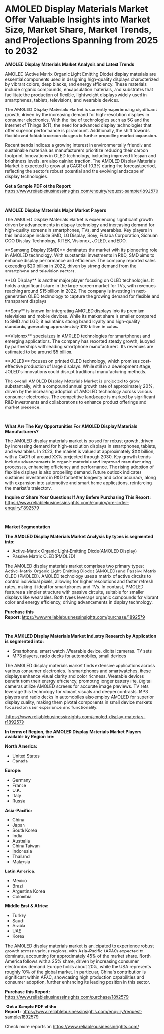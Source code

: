 <p><h1>AMOLED Display Materials Market Offer Valuable Insights into Market Size, Market Share, Market Trends, and Projections Spanning from 2025 to 2032</h1></p><p><strong>AMOLED Display Materials Market Analysis and Latest Trends</strong></p>
<p><p>AMOLED (Active Matrix Organic Light Emitting Diode) display materials are essential components used in designing high-quality displays characterized by vibrant colors, deep blacks, and energy efficiency. These materials include organic compounds, encapsulation materials, and substrates that facilitate the production of flexible, lightweight displays widely used in smartphones, tablets, televisions, and wearable devices. </p><p>The AMOLED Display Materials Market is currently experiencing significant growth, driven by the increasing demand for high-resolution displays in consumer electronics. With the rise of technologies such as 5G and the Internet of Things (IoT), the need for advanced display technologies that offer superior performance is paramount. Additionally, the shift towards flexible and foldable screen designs is further propelling market expansion. </p><p>Recent trends indicate a growing interest in environmentally friendly and sustainable materials as manufacturers prioritize reducing their carbon footprint. Innovations in OLED technology, including improved lifespan and brightness levels, are also gaining traction. The AMOLED Display Materials Market is expected to grow at a CAGR of 10.3% during the forecast period, reflecting the sector’s robust potential and the evolving landscape of display technologies.</p></p>
<p><strong>Get a Sample PDF of the Report:&nbsp;</strong> <a href="https://www.reliablebusinessinsights.com/enquiry/request-sample/1892579?utm_campaign=3003&utm_medium=2&utm_source=Github&utm_content=ia&utm_term=28032025&utm_id=amoled-display-materials">https://www.reliablebusinessinsights.com/enquiry/request-sample/1892579</a></p>
<p>&nbsp;</p>
<p><strong>AMOLED Display Materials Major Market Players</strong></p>
<p><p>The AMOLED Display Materials Market is experiencing significant growth driven by advancements in display technology and increasing demand for high-quality screens in smartphones, TVs, and wearables. Key players in this landscape include SMD, LG Display, Sony, Futaba Corporation, Sichuan CCO Display Technology, RITEK, Visionox, JOLED, and EDO.</p><p>**Samsung Display (SMD)** dominates the market with its pioneering role in AMOLED technology. With substantial investments in R&D, SMD aims to enhance display performance and efficiency. The company reported sales exceeding $20 billion in 2022, driven by strong demand from the smartphone and television sectors.</p><p>**LG Display** is another major player focusing on OLED technologies. It holds a significant share in the large-screen market for TVs, with revenues reaching around $15 billion in 2022. The company is investing in next-generation OLED technology to capture the growing demand for flexible and transparent displays.</p><p>**Sony** is known for integrating AMOLED displays into its premium televisions and mobile devices. While its market share is smaller compared to SMD and LGD, it maintains strong brand loyalty and high-quality standards, generating approximately $10 billion in sales.</p><p>**Visionox** specializes in AMOLED technologies for smartphones and emerging applications. The company has reported steady growth, buoyed by partnerships with leading smartphone manufacturers. Its revenues are estimated to be around $5 billion.</p><p>**JOLED** focuses on printed OLED technology, which promises cost-effective production of large displays. While still in a development stage, JOLED's innovations could disrupt traditional manufacturing methods.</p><p>The overall AMOLED Display Materials Market is projected to grow substantially, with a compound annual growth rate of approximately 20%, driven by the increasing adoption of AMOLED technology across various consumer electronics. The competitive landscape is marked by significant R&D investments and collaborations to enhance product offerings and market presence.</p></p>
<p>&nbsp;</p>
<p><strong>What Are The Key Opportunities For AMOLED Display Materials Manufacturers?</strong></p>
<p><p>The AMOLED display materials market is poised for robust growth, driven by increasing demand for high-resolution displays in smartphones, tablets, and wearables. In 2023, the market is valued at approximately $XX billion, with a CAGR of around XX% projected through 2030. Key growth trends include advancements in organic materials and improved manufacturing processes, enhancing efficiency and performance. The rising adoption of flexible displays is also propelling demand. Future outlook indicates sustained investment in R&D for better longevity and color accuracy, along with expansion into automotive and smart home applications, reinforcing the market's trajectory.</p></p>
<p><strong>Inquire or Share Your Questions If Any Before Purchasing This Report:</strong> <a href="https://www.reliablebusinessinsights.com/enquiry/pre-order-enquiry/1892579?utm_campaign=3003&utm_medium=2&utm_source=Github&utm_content=ia&utm_term=28032025&utm_id=amoled-display-materials">https://www.reliablebusinessinsights.com/enquiry/pre-order-enquiry/1892579</a></p>
<p>&nbsp;</p>
<p><strong>Market Segmentation</strong></p>
<p><strong>The AMOLED Display Materials Market Analysis by types is segmented into:</strong></p>
<p><ul><li>Active-Matrix Organic Light-Emitting Diode(AMOLED Display)</li><li>Passive Matrix OLED(PMOLED)</li></ul></p>
<p><p>The AMOLED display materials market comprises two primary types: Active-Matrix Organic Light-Emitting Diodes (AMOLED) and Passive Matrix OLED (PMOLED). AMOLED technology uses a matrix of active circuits to control individual pixels, allowing for higher resolutions and faster refresh rates, making it ideal for smartphones and TVs. In contrast, PMOLED features a simpler structure with passive circuits, suitable for smaller displays like wearables. Both types leverage organic compounds for vibrant color and energy efficiency, driving advancements in display technology.</p></p>
<p><strong>Purchase this Report:&nbsp;</strong><a href="https://www.reliablebusinessinsights.com/purchase/1892579?utm_campaign=3003&utm_medium=2&utm_source=Github&utm_content=ia&utm_term=28032025&utm_id=amoled-display-materials">https://www.reliablebusinessinsights.com/purchase/1892579</a></p>
<p>&nbsp;</p>
<p><strong>The AMOLED Display Materials Market Industry Research by Application is segmented into:</strong></p>
<p><ul><li>Smartphone, smart watch ,Wearable device, digital cameras, TV sets</li><li>MP3 players, radio decks for automobiles, small devices</li></ul></p>
<p><p>The AMOLED display materials market finds extensive applications across various consumer electronics. In smartphones and smartwatches, these displays enhance visual clarity and color richness. Wearable devices benefit from their energy efficiency, promoting longer battery life. Digital cameras utilize AMOLED screens for accurate image previews. TV sets leverage this technology for vibrant visuals and deeper contrasts. MP3 players and radio decks in automobiles also employ AMOLED for superior display quality, making them pivotal components in small device markets focused on user experience and functionality.</p></p>
<p><a href="https://www.reliablebusinessinsights.com/amoled-display-materials-r1892579?utm_campaign=3003&utm_medium=2&utm_source=Github&utm_content=ia&utm_term=28032025&utm_id=amoled-display-materials">&nbsp;https://www.reliablebusinessinsights.com/amoled-display-materials-r1892579</a></p>
<p><strong>In terms of Region, the AMOLED Display Materials Market Players available by Region are:</strong></p>
<p>
    <p> <strong> North America: </strong>
        <ul>
            <li>United States</li>
            <li>Canada</li>
        </ul>
        </p> 
    <p> <strong> Europe: </strong>
        <ul>
            <li>Germany</li>
            <li>France</li>
            <li>U.K.</li>
            <li>Italy</li>
            <li>Russia</li>
        </ul>
        </p> 
    <p> <strong> Asia-Pacific: </strong>
        <ul>
            <li>China</li>
            <li>Japan</li>
            <li>South Korea</li>
            <li>India</li>
            <li>Australia</li>
            <li>China Taiwan</li>
            <li>Indonesia</li>
            <li>Thailand</li>
            <li>Malaysia</li>
        </ul>
        </p> 
    <p> <strong> Latin America: </strong>
        <ul>
            <li>Mexico</li>
            <li>Brazil</li>
            <li>Argentina Korea</li>
            <li>Colombia</li>
        </ul>
        </p> 
    <p> <strong> Middle East & Africa: </strong>
        <ul>
            <li>Turkey</li>
            <li>Saudi</li>
            <li>Arabia</li>
            <li>UAE</li>
            <li>Korea</li>
        </ul>
    </p>
    </p>
<p><p>The AMOLED display materials market is anticipated to experience robust growth across various regions, with Asia-Pacific (APAC) expected to dominate, accounting for approximately 45% of the market share. North America follows with a 25% share, driven by increasing consumer electronics demand. Europe holds about 20%, while the USA represents roughly 10% of the global market. In particular, China's contribution is significant within APAC, showcasing high production capabilities and consumer adoption, further enhancing its leading position in this sector.</p></p>
<p><strong>Purchase this Report: </strong><a href="https://www.reliablebusinessinsights.com/purchase/1892579?utm_campaign=3003&utm_medium=2&utm_source=Github&utm_content=ia&utm_term=28032025&utm_id=amoled-display-materials">https://www.reliablebusinessinsights.com/purchase/1892579</a></p>
<p>&nbsp;<strong>Get a Sample PDF of the Report:&nbsp;&nbsp;</strong><a href="https://www.reliablebusinessinsights.com/enquiry/request-sample/1892579?utm_campaign=3003&utm_medium=2&utm_source=Github&utm_content=ia&utm_term=28032025&utm_id=amoled-display-materials">https://www.reliablebusinessinsights.com/enquiry/request-sample/1892579</a></p>
<p><strong></strong></p>
<p>Check more reports on <a href="https://www.reliablebusinessinsights.com/?utm_campaign=3003&utm_medium=2&utm_source=Github&utm_content=ia&utm_term=28032025&utm_id=amoled-display-materials">https://www.reliablebusinessinsights.com/</a></p>